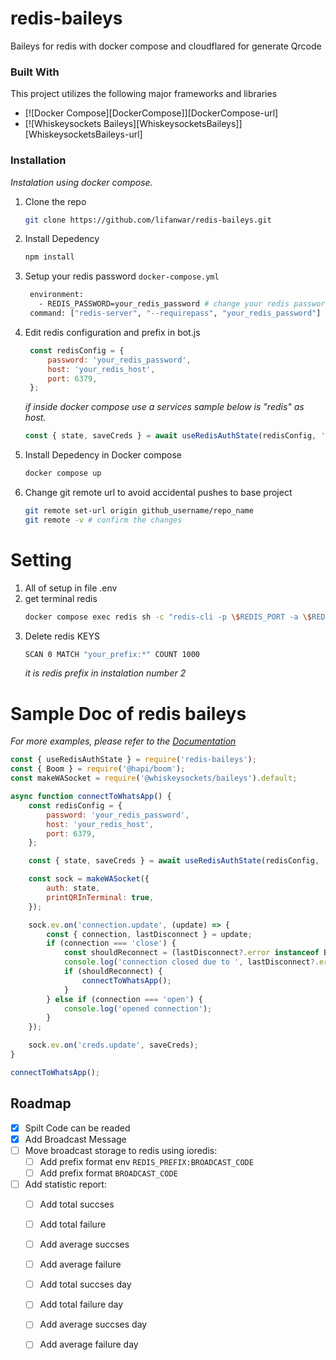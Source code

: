 <a id="readme-top"></a>

# redis-baileys
Baileys for redis with docker compose and cloudflared for generate Qrcode

### Built With

This project utilizes the following major frameworks and libraries

* [![Docker Compose][DockerCompose]][DockerCompose-url]
* [![Whiskeysockets Baileys][WhiskeysocketsBaileys]][WhiskeysocketsBaileys-url]

### Installation

_Instalation using docker compose._

1. Clone the repo
   ```sh
   git clone https://github.com/lifanwar/redis-baileys.git
   ```
2. Install Depedency
   ```sh
   npm install
   ```
3. Setup your redis password `docker-compose.yml`
   ```sh
    environment:
      - REDIS_PASSWORD=your_redis_password # change your redis password
    command: ["redis-server", "--requirepass", "your_redis_password"] # change your redis password
   ```
4. Edit redis configuration and prefix in bot.js
   ```js
    const redisConfig = {
        password: 'your_redis_password',
        host: 'your_redis_host', 
        port: 6379,
    };
   ```
   _if inside docker compose use a services sample below is "redis" as host._

   ```js
   const { state, saveCreds } = await useRedisAuthState(redisConfig, 'your_session'); // change what you need
   ```

5. Install Depedency in Docker compose
   ```sh
   docker compose up
   ```
4. Change git remote url to avoid accidental pushes to base project
   ```sh
   git remote set-url origin github_username/repo_name
   git remote -v # confirm the changes
   ```

# Setting
1. All of setup in file .env
2. get terminal redis
   ```sh
   docker compose exec redis sh -c "redis-cli -p \$REDIS_PORT -a \$REDIS_PASSWORD"
   ```
3. Delete redis KEYS
   ```sh
   SCAN 0 MATCH "your_prefix:*" COUNT 1000
   ```
   _it is redis prefix in instalation number 2_

# Sample Doc of redis baileys
_For more examples, please refer to the [Documentation](https://www.npmjs.com/package/redis-baileys)_


```js
const { useRedisAuthState } = require('redis-baileys');
const { Boom } = require('@hapi/boom');
const makeWASocket = require('@whiskeysockets/baileys').default;

async function connectToWhatsApp() {
    const redisConfig = {
        password: 'your_redis_password',
        host: 'your_redis_host',
        port: 6379,
    };

    const { state, saveCreds } = await useRedisAuthState(redisConfig, 'your_session_id');

    const sock = makeWASocket({
        auth: state,
        printQRInTerminal: true,
    });

    sock.ev.on('connection.update', (update) => {
        const { connection, lastDisconnect } = update;
        if (connection === 'close') {
            const shouldReconnect = (lastDisconnect?.error instanceof Boom) && lastDisconnect.error.output.statusCode !== DisconnectReason.loggedOut;
            console.log('connection closed due to ', lastDisconnect?.error, ', reconnecting ', shouldReconnect);
            if (shouldReconnect) {
                connectToWhatsApp();
            }
        } else if (connection === 'open') {
            console.log('opened connection');
        }
    });

    sock.ev.on('creds.update', saveCreds);
}

connectToWhatsApp();
```

<!-- ROADMAP -->
## Roadmap

- [x] Spilt Code can be readed
- [x] Add Broadcast Message
- [ ] Move broadcast storage to redis using ioredis:
    - [ ] Add prefix format env `REDIS_PREFIX:BROADCAST_CODE`
    - [ ] Add prefix format `BROADCAST_CODE`
- [ ] Add statistic report:
    - [ ] Add total succses 
    - [ ] Add total failure 
    - [ ] Add average succses 
    - [ ] Add average failure 
    - [ ] Add total succses day 
    - [ ] Add total failure day 
    - [ ] Add average succses day 
    - [ ] Add average failure day 





